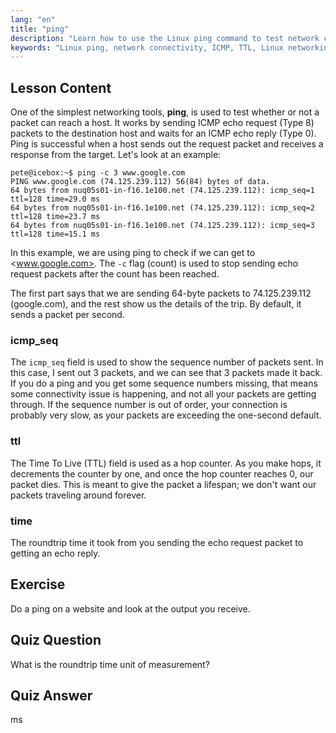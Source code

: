 ```yaml
---
lang: "en"
title: "ping"
description: "Learn how to use the Linux ping command to test network connectivity and troubleshoot issues. Understand ICMP, TTL, and roundtrip time for effective network diagnostics."
keywords: "Linux ping, network connectivity, ICMP, TTL, Linux networking, beginner Linux, Linux tutorial, ping command"
---
```


## Lesson Content

One of the simplest networking tools, **ping**, is used to test whether or not a packet can reach a host. It works by sending ICMP echo request (Type 8) packets to the destination host and waits for an ICMP echo reply (Type 0). Ping is successful when a host sends out the request packet and receives a response from the target. Let's look at an example:

```plaintext
pete@icebox:~$ ping -c 3 www.google.com
PING www.google.com (74.125.239.112) 56(84) bytes of data.
64 bytes from nuq05s01-in-f16.1e100.net (74.125.239.112): icmp_seq=1 ttl=128 time=29.0 ms
64 bytes from nuq05s01-in-f16.1e100.net (74.125.239.112): icmp_seq=2 ttl=128 time=23.7 ms
64 bytes from nuq05s01-in-f16.1e100.net (74.125.239.112): icmp_seq=3 ttl=128 time=15.1 ms
```

In this example, we are using ping to check if we can get to <www.google.com>. The `-c` flag (count) is used to stop sending echo request packets after the count has been reached.

The first part says that we are sending 64-byte packets to 74.125.239.112 (google.com), and the rest show us the details of the trip. By default, it sends a packet per second.

### icmp_seq

The `icmp_seq` field is used to show the sequence number of packets sent. In this case, I sent out 3 packets, and we can see that 3 packets made it back. If you do a ping and you get some sequence numbers missing, that means some connectivity issue is happening, and not all your packets are getting through. If the sequence number is out of order, your connection is probably very slow, as your packets are exceeding the one-second default.

### ttl

The Time To Live (TTL) field is used as a hop counter. As you make hops, it decrements the counter by one, and once the hop counter reaches 0, our packet dies. This is meant to give the packet a lifespan; we don't want our packets traveling around forever.

### time

The roundtrip time it took from you sending the echo request packet to getting an echo reply.

## Exercise

Do a ping on a website and look at the output you receive.

## Quiz Question

What is the roundtrip time unit of measurement?

## Quiz Answer

ms

